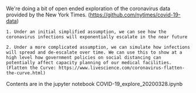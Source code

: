 We're doing a bit of open ended exploration of the coronavirus data provided by the New York Times. (https://github.com/nytimes/covid-19-data)

    1. Under an initial simplified assumption, we can see how the coronavirus infections will exponentially escalate in the near future

    2. Under a more complicated assumption, we can simulate how infections will spread and de-escalate over time. We can use this to show at a high level how government policies on social distancing can potentially affect capacity planning of our medical facilities. (Flatten the Curve: https://www.livescience.com/coronavirus-flatten-the-curve.html)

Contents are in the jupyter notebook COVID-19_explore_20200328.ipynb


